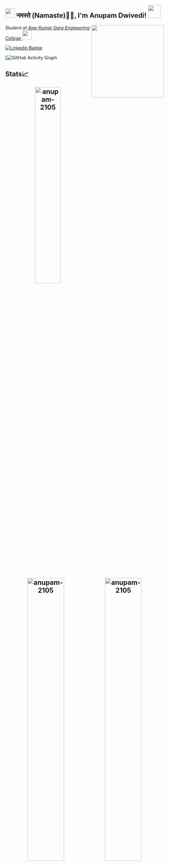 <h2><img src="https://emojis.slackmojis.com/emojis/images/1531849430/4246/blob-sunglasses.gif?1531849430" width="30"/> नमस्ते (Namaste)🙏🏻, I'm Anupam Dwivedi! <img src="https://cdn.pixabay.com/photo/2021/02/12/13/43/among-us-6008615_960_720.png" width="40"></h2>
<img align='right' src="https://media.giphy.com/media/SWoSkN6DxTszqIKEqv/giphy.gif" width="230">
<p><em>Student at <a href="https://www.akgec.ac.in/">Ajay Kumar Garg Engineering College
</a><img src="https://media.giphy.com/media/WUlplcMpOCEmTGBtBW/giphy.gif" width="30"> 
</em></p>

[![Linkedin Badge](https://img.shields.io/badge/-anupamdwivedi-blue?style=flat-square&logo=Linkedin&logoColor=white&link=https://www.linkedin.com/in/anupam--dwivedi/)](https://www.linkedin.com/in/anupam--dwivedi/)

[![GitHub Activity Graph](https://activity-graph.herokuapp.com/graph?username=anupam-2105&theme=dracula&hide_border=true)


## Stats📈 <p align="center"> <img width="40%" src="https://github-readme-stats.vercel.app/api/top-langs?username=anupam-2105&show_icons=true&theme=highcontrast&title_color=ff8000&text_color=ffffff&bg_color=6a6a6a&locale=en&layout=compact&hide_border=true" alt="anupam-2105" />  <img width="48%" src="https://github-readme-stats.vercel.app/api?username=anupam-2105&show_icons=true&theme=highcontrast&title_color=ff8000&text_color=ffffff&bg_color=6a6a6a&locale=en&hide_border=true" alt="anupam-2105" /> <img width="48%" src="https://github-readme-streak-stats.herokuapp.com/?user=anupam-2105&theme=highcontrast&hide_border=true" alt="anupam-2105" /> </p>
